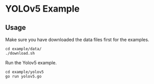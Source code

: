 # YOLOv5 Example


## Usage

Make sure you have downloaded the data files first for the examples.

```
cd example/data/
./download.sh
```

Run the Yolov5 example.
```
cd example/yolov5
go run yolov5.go
```

